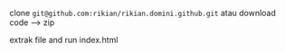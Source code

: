 clone `git@github.com:rikian/rikian.domini.github.git` atau download code --> zip

extrak file and run index.html
